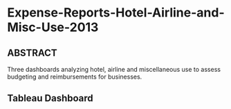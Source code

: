 # Expense-Reports-Hotel-Airline-and-Misc-Use-2013


## ABSTRACT

Three dashboards analyzing hotel, airline and miscellaneous use to assess budgeting and reimbursements for businesses.

## Tableau Dashboard 
